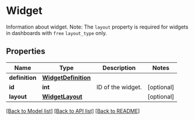 # Widget

Information about widget.  Note: The `layout` property is required for widgets in dashboards with `free` `layout_type` only.
## Properties
Name | Type | Description | Notes
------------ | ------------- | ------------- | -------------
**definition** | [**WidgetDefinition**](WidgetDefinition.md) |  | 
**id** | **int** | ID of the widget. | [optional] 
**layout** | [**WidgetLayout**](WidgetLayout.md) |  | [optional] 

[[Back to Model list]](README.md#documentation-for-models) [[Back to API list]](README.md#documentation-for-api-endpoints) [[Back to README]](README.md)


